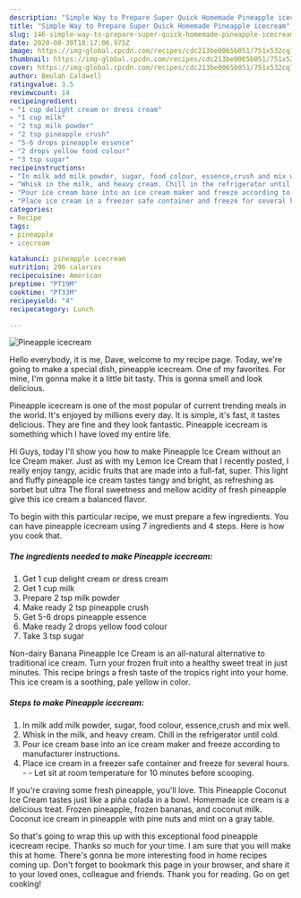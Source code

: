 ```yaml
---
description: "Simple Way to Prepare Super Quick Homemade Pineapple icecream"
title: "Simple Way to Prepare Super Quick Homemade Pineapple icecream"
slug: 146-simple-way-to-prepare-super-quick-homemade-pineapple-icecream
date: 2020-08-30T18:17:06.975Z
image: https://img-global.cpcdn.com/recipes/cdc213be0065b051/751x532cq70/pineapple-icecream-recipe-main-photo.jpg
thumbnail: https://img-global.cpcdn.com/recipes/cdc213be0065b051/751x532cq70/pineapple-icecream-recipe-main-photo.jpg
cover: https://img-global.cpcdn.com/recipes/cdc213be0065b051/751x532cq70/pineapple-icecream-recipe-main-photo.jpg
author: Beulah Caldwell
ratingvalue: 3.5
reviewcount: 14
recipeingredient:
- "1 cup delight cream or dress cream"
- "1 cup milk"
- "2 tsp milk powder"
- "2 tsp pineapple crush"
- "5-6 drops pineapple essence"
- "2 drops yellow food colour"
- "3 tsp sugar"
recipeinstructions:
- "In milk add milk powder, sugar, food colour, essence,crush and mix well."
- "Whisk in the milk, and heavy cream. Chill in the refrigerator until cold."
- "Pour ice cream base into an ice cream maker and freeze according to manufacturer instructions."
- "Place ice cream in a freezer safe container and freeze for several hours.  Let sit at room temperature for 10 minutes before scooping."
categories:
- Recipe
tags:
- pineapple
- icecream

katakunci: pineapple icecream 
nutrition: 296 calories
recipecuisine: American
preptime: "PT19M"
cooktime: "PT33M"
recipeyield: "4"
recipecategory: Lunch

---
```



![Pineapple icecream](https://img-global.cpcdn.com/recipes/cdc213be0065b051/751x532cq70/pineapple-icecream-recipe-main-photo.jpg)

Hello everybody, it is me, Dave, welcome to my recipe page. Today, we're going to make a special dish, pineapple icecream. One of my favorites. For mine, I'm gonna make it a little bit tasty. This is gonna smell and look delicious.

Pineapple icecream is one of the most popular of current trending meals in the world. It's enjoyed by millions every day. It is simple, it's fast, it tastes delicious. They are fine and they look fantastic. Pineapple icecream is something which I have loved my entire life.

Hi Guys, today I&#39;ll show you how to make Pineapple Ice Cream without an Ice Cream maker. Just as with my Lemon Ice Cream that I recently posted, I really enjoy tangy, acidic fruits that are made into a full-fat, super. This light and fluffy pineapple ice cream tastes tangy and bright, as refreshing as sorbet but ultra The floral sweetness and mellow acidity of fresh pineapple give this ice cream a balanced flavor.


To begin with this particular recipe, we must prepare a few ingredients. You can have pineapple icecream using 7 ingredients and 4 steps. Here is how you cook that.

<!--inarticleads1-->

##### The ingredients needed to make Pineapple icecream:

1. Get 1 cup delight cream or dress cream
1. Get 1 cup milk
1. Prepare 2 tsp milk powder
1. Make ready 2 tsp pineapple crush
1. Get 5-6 drops pineapple essence
1. Make ready 2 drops yellow food colour
1. Take 3 tsp sugar


Non-dairy Banana Pineapple Ice Cream is an all-natural alternative to traditional ice cream. Turn your frozen fruit into a healthy sweet treat in just minutes. This recipe brings a fresh taste of the tropics right into your home. This ice cream is a soothing, pale yellow in color. 

<!--inarticleads2-->

##### Steps to make Pineapple icecream:

1. In milk add milk powder, sugar, food colour, essence,crush and mix well.
1. Whisk in the milk, and heavy cream. Chill in the refrigerator until cold.
1. Pour ice cream base into an ice cream maker and freeze according to manufacturer instructions.
1. Place ice cream in a freezer safe container and freeze for several hours. -  - Let sit at room temperature for 10 minutes before scooping.


If you&#39;re craving some fresh pineapple, you&#39;ll love. This Pineapple Coconut Ice Cream tastes just like a piña colada in a bowl. Homemade ice cream is a delicious treat. Frozen pineapple, frozen bananas, and coconut milk. Coconut ice cream in pineapple with pine nuts and mint on a gray table. 

So that's going to wrap this up with this exceptional food pineapple icecream recipe. Thanks so much for your time. I am sure that you will make this at home. There's gonna be more interesting food in home recipes coming up. Don't forget to bookmark this page in your browser, and share it to your loved ones, colleague and friends. Thank you for reading. Go on get cooking!
